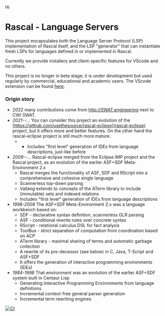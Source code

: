 Hi

# Rascal - Language Servers

This project encapsulates both the Language Server Protocol (LSP) implementation
of Rascal itself, and the LSP "generator" that can instantiate fresh LSPs for 
languages defined in or implemented in Rascal.

Currently we provide installers and client-specific features for VScode and 
no others.

This project is no longer in beta stage; it is under development but used regularly by commercial, educational and academic users.
The VScode extension can be found [here](https://marketplace.visualstudio.com/items?itemName=usethesource.rascalmpl).

### Origin story

* 2022 many contributions come from http://SWAT.engineering next to CWI SWAT.
* *2021--...* You can consider this project an evolution of
the [https://github.com/usethesource/rascal-eclipse](rascal-eclipse) project, but it offers more and better features.
On the other hand the rascal-eclipse project is still much more mature.
   * * Includes "first level" generation of IDEs from language descriptions, just-like before
* *2009--...* Rascal-eclipse merged from the Eclipse IMP project and the Rascal project, as an evolution of the earlier ASF+SDF Meta-Environment 2.x
   * Rascal merges the functionality of ASF, SDF and RScript into a comprehensive and cohesive single language
   * Scannerless top-down parsing
   * Vallang extends to concepts of the ATerm library to include (immutable) sets and indexed relations
   * Includes "first level" generation of IDEs from language descriptions
* *1998-2008* The ASF+SDF Meta-Environment 2.x was a language workbench based on:
   * SDF - declarative syntax definition, scannerless GLR parsing
   * ASF - conditional rewrite rules over concrete syntax
   * RScript - relational calculus DSL for fact analysis
   * ToolBus - strict separation of computation from coordination based on ACP
   * ATerm library - maximal sharing of terms and automatic garbage collection
   * A rewrite of its pre-decessor (see below) in C, Java, T-Script and ASF+SDF
   * It offers the generation of interactive programming environments (IDEs)
* *1984-1998* That environment was an evolution of the earlier ASF+SDF system built in Centaur Lisp
   * Generating Interactive Programming Environments from language definitions
   * Incremental context-free general parser generation
   * Incremental term rewriting engines

[![CI](https://github.com/usethesource/rascal-language-servers/actions/workflows/build.yaml/badge.svg)](https://github.com/usethesource/rascal-language-servers/actions/workflows/build.yaml)

